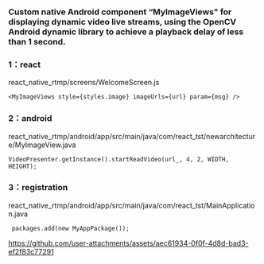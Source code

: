 


### Custom native Android component “MyImageViews" for displaying dynamic video live streams, using the OpenCV Android dynamic library to achieve a playback delay of less than 1 second.

### 1：react 
react_native_rtmp/screens/WelcomeScreen.js
```
<MyImageViews style={styles.image} imageUrls={url} param={msg} />
```
### 2：android
react_native_rtmp/android/app/src/main/java/com/react_tst/newarchitecture/MyImageView.java
```
VideoPresenter.getInstance().startReadVideo(url_, 4, 2, WIDTH, HEIGHT);
```

### 3：registration
react_native_rtmp/android/app/src/main/java/com/react_tst/MainApplication.java
```
 packages.add(new MyAppPackage());
```

https://github.com/user-attachments/assets/aec61934-0f0f-4d8d-bad3-ef2f83c77291

